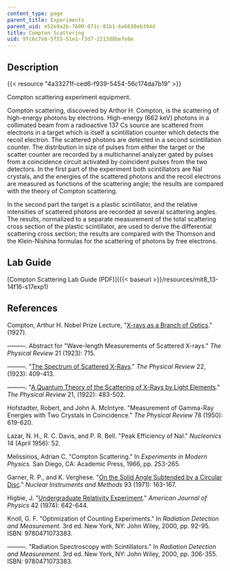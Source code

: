 ```yaml
---
content_type: page
parent_title: Experiments
parent_uid: e52e9a2b-7600-071c-81b1-6a6630eb394d
title: Compton Scattering
uid: 9fc6c7e8-5f55-51e1-f3d7-2213d8befe8e
---
```


Description
-----------

{{< resource "4a33271f-ced6-f939-5454-56c174da7b19" >}}

Compton scattering experiment equipment.

Compton scattering, discovered by Arthor H. Compton, is the scattering of high-energy photons by electrons. High-energy (662 keV) photons in a collimated beam from a radioactive 137 Cs source are scattered from electrons in a target which is itself a scintillation counter which detects the recoil electron. The scattered photons are detected in a second scintillation counter. The distribution in size of pulses from either the target or the scatter counter are recorded by a multichannel analyzer gated by pulses from a coincidence circuit activated by coincident pulses from the two detectors. In the first part of the experiment both scintillators are NaI crystals, and the energies of the scattered photons and the recoil electrons are measured as functions of the scattering angle; the results are compared with the theory of Compton scattering.

In the second part the target is a plastic scintillator, and the relative intensities of scattered photons are recorded at several scattering angles. The results, normalized to a separate measurement of the total scattering cross section of the plastic scintillator, are used to derive the differential scattering cross section; the results are compared with the Thomson and the Klein-Nishina formulas for the scattering of photons by free electrons.

Lab Guide
---------

[Compton Scattering Lab Guide (PDF)]({{< baseurl >}}/resources/mit8_13-14f16-s17exp1)

References
----------

Compton, Arthur H. Nobel Prize Lecture, "[X-rays as a Branch of Optics](https://www.nobelprize.org/prizes/physics/1927/compton/lecture/)." (1927).

———. Abstract for "Wave-length Measurements of Scattered X-rays." _The Physical Review_ 21 (1923): 715.

———. "[The Spectrum of Scattered X-Rays](https://journals.aps.org/pr/abstract/10.1103/PhysRev.22.409)." _The Physical Review_ 22, (1923): 409-413.

———. "[A Quantum Theory of the Scattering of X-Rays by Light Elements](https://journals.aps.org/pr/abstract/10.1103/PhysRev.21.483)." _The Physical Review_ 21, (1922): 483-502.

Hofstadter, Robert, and John A. McIntyre. "Measurement of Gamma-Ray Energies with Two Crystals in Coincidence." _The Physical Review_ 78 (1950): 619-620.

Lazar, N. H., R. C. Davis, and P. R. Bell. "Peak Efficiency of NaI." _Nucleonics_ 14 (April 1956): 52.

Melissinos, Adrian C. "Compton Scattering." In _Experiments in Modern Physics._ San Diego, CA: Academic Press, 1966, pp. 253-265.

Garner, R. P., and K. Verghese. "[On the Solid Angle Subtended by a Circular Disc](https://www.sciencedirect.com/science/article/pii/0029554X71901558)." _Nuclear Instruments and Methods_ 93 (1971): 163-167.

Higbie, J. "[Undergraduate Relativity Experiment](https://eric.ed.gov/?id=EJ103134)." _American Journal of Physics_ 42 (1974): 642-644.

Knoll, G. F. "Optimization of Counting Experiments." In _Radiation Detection and Measurement._ 3rd ed. New York, NY: John Wiley, 2000, pp. 92-95. ISBN: 9780471073383.

———. "Radiation Spectroscopy with Scintillators." In _Radiation Detection and Measurement._ 3rd ed. New York, NY: John Wiley, 2000, pp. 306-355. ISBN: 9780471073383.
